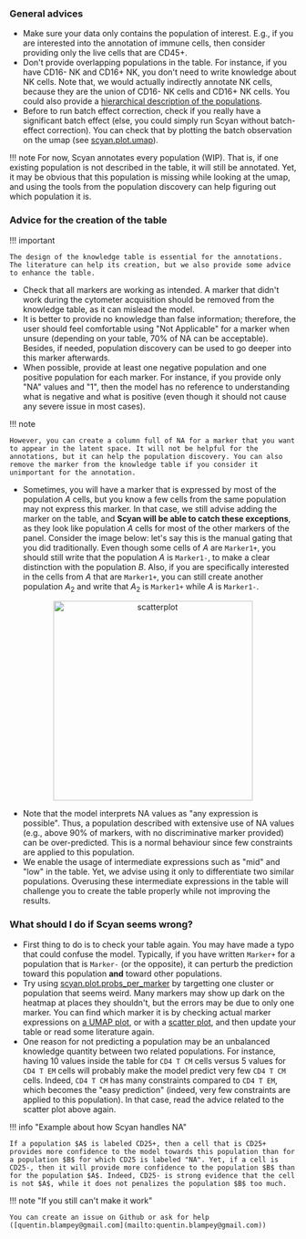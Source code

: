 ### General advices

- Make sure your data only contains the population of interest. E.g., if you are interested into the annotation of immune cells, then consider providing only the live cells that are CD45+.
- Don't provide overlapping populations in the table. For instance, if you have CD16- NK and CD16+ NK, you don't need to write knowledge about NK cells. Note that, we would actually indirectly annotate NK cells, because they are the union of CD16- NK cells and CD16+ NK cells. You could also provide a [hierarchical description of the populations](../tutorials/advanced/#working-with-hierarchical-populations).
- Before to run batch effect correction, check if you really have a significant batch effect (else, you could simply run Scyan without batch-effect correction). You can check that by plotting the batch observation on the umap (see [scyan.plot.umap](../api/plots/#scyan.plot.umap)).

!!! note
    For now, Scyan annotates every population (WIP). That is, if one existing population is not described in the table, it will still be annotated. Yet, it may be obvious that this population is missing while looking at the umap, and using the tools from the population discovery can help figuring out which population it is.

### Advice for the creation of the table

!!! important

    The design of the knowledge table is essential for the annotations. The literature can help its creation, but we also provide some advice to enhance the table.

- Check that all markers are working as intended. A marker that didn't work during the cytometer acquisition should be removed from the knowledge table, as it can mislead the model.
- It is better to provide no knowledge than false information; therefore, the user should feel comfortable using "Not Applicable" for a marker when unsure (depending on your table, 70% of NA can be acceptable). Besides, if needed, population discovery can be used to go deeper into this marker afterwards.
- When possible, provide at least one negative population and one positive population for each marker. For instance, if you provide only "NA" values and "1", then the model has no reference to understanding what is negative and what is positive (even though it should not cause any severe issue in most cases).

!!! note

    However, you can create a column full of NA for a marker that you want to appear in the latent space. It will not be helpful for the annotations, but it can help the population discovery. You can also remove the marker from the knowledge table if you consider it unimportant for the annotation.

- Sometimes, you will have a marker that is expressed by most of the population $A$ cells, but you know a few cells from the same population may not express this marker. In that case, we still advise adding the marker on the table, and **Scyan will be able to catch these exceptions**, as they look like population $A$ cells for most of the other markers of the panel. Consider the image below: let's say this is the manual gating that you did traditionally. Even though some cells of $A$ are `Marker1+`, you should still write that the population $A$ is `Marker1-`, to make a clear distinction with the population $B$. Also, if you are specifically interested in the cells from $A$ that are `Marker1+`, you can still create another population $A_2$ and write that $A_2$ is `Marker1+` while $A$ is `Marker1-`.

<p align="center">
  <img src="../../assets/example_scatterplot.png" alt="scatterplot" width="350px"/>
</p>

- Note that the model interprets NA values as "any expression is possible". Thus, a population described with extensive use of NA values (e.g., above 90% of markers, with no discriminative marker provided) can be over-predicted. This is a normal behaviour since few constraints are applied to this population.
- We enable the usage of intermediate expressions such as "mid" and "low" in the table. Yet, we advise using it only to differentiate two similar populations. Overusing these intermediate expressions in the table will challenge you to create the table properly while not improving the results.

### What should I do if Scyan seems wrong?

- First thing to do is to check your table again. You may have made a typo that could confuse the model. Typically, if you have written `Marker+` for a population that is `Marker-` (or the opposite), it can perturb the prediction toward this population **and** toward other populations.
- Try using [scyan.plot.probs_per_marker](../../api/plots/#scyan.plot.probs_per_marker) by targetting one cluster or population that seems weird. Many markers may show up dark on the heatmap at places they shouldn't, but the errors may be due to only one marker. You can find which marker it is by checking actual marker expressions on [a UMAP plot](../../api/plots/#scyan.plot.umap), or with a [scatter plot](../../api/plots/#scyan.plot.scatter), and then update your table or read some literature again.
- One reason for not predicting a population may be an unbalanced knowledge quantity between two related populations. For instance, having 10 values inside the table for `CD4 T CM` cells versus 5 values for `CD4 T EM` cells will probably make the model predict very few `CD4 T CM` cells. Indeed, `CD4 T CM` has many constraints compared to `CD4 T EM`, which becomes the "easy prediction" (indeed, very few constraints are applied to this population). In that case, read the advice related to the scatter plot above again.

!!! info "Example about how Scyan handles NA"

    If a population $A$ is labeled CD25+, then a cell that is CD25+ provides more confidence to the model towards this population than for a population $B$ for which CD25 is labeled "NA". Yet, if a cell is CD25-, then it will provide more confidence to the population $B$ than for the population $A$. Indeed, CD25- is strong evidence that the cell is not $A$, while it does not penalizes the population $B$ too much.

!!! note "If you still can't make it work"

    You can create an issue on Github or ask for help ([quentin.blampey@gmail.com](mailto:quentin.blampey@gmail.com))
